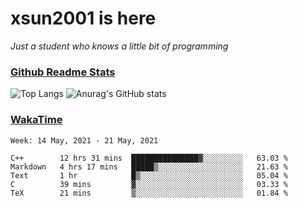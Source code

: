 # xsun2001 is here

*Just a student who knows a little bit of programming*

### [Github Readme Stats](https://github.com/anuraghazra/github-readme-stats)

![Top Langs](https://github-readme-stats.vercel.app/api/top-langs/?username=xsun2001&layout=compact&theme=radical) ![Anurag's GitHub stats](https://github-readme-stats.vercel.app/api?username=xsun2001&show_icons=true&theme=radical)

### [WakaTime](https://wakatime.com)

<!--START_SECTION:waka-->
```text
Week: 14 May, 2021 - 21 May, 2021

C++        12 hrs 31 mins  ███████████████▓░░░░░░░░░   63.03 % 
Markdown   4 hrs 17 mins   █████▒░░░░░░░░░░░░░░░░░░░   21.63 % 
Text       1 hr            █▒░░░░░░░░░░░░░░░░░░░░░░░   05.04 % 
C          39 mins         ▓░░░░░░░░░░░░░░░░░░░░░░░░   03.33 % 
TeX        21 mins         ▒░░░░░░░░░░░░░░░░░░░░░░░░   01.84 % 
```
<!--END_SECTION:waka-->
